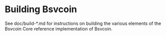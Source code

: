 Building Bsvcoin
================

See doc/build-*.md for instructions on building the various
elements of the Bsvcoin Core reference implementation of Bsvcoin.
